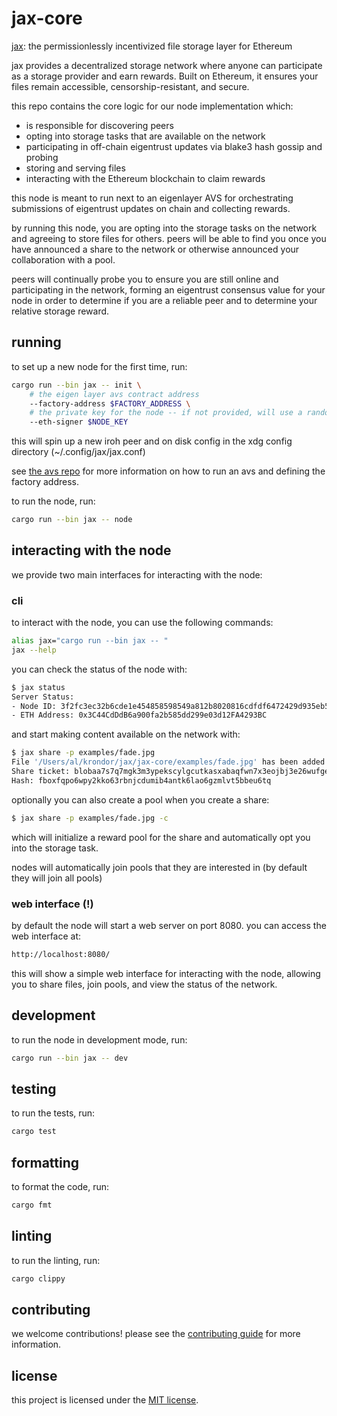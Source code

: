# jax-core

[jax](https://jax.ac/): the permissionlessly incentivized file storage layer for Ethereum

jax provides a decentralized storage network where anyone can participate as a storage provider and earn rewards. Built on Ethereum, it ensures your files remain accessible, censorship-resistant, and secure.

this repo contains the core logic for our node implementation which:
- is responsible for discovering peers
- opting into storage tasks that are available on the network
- participating in off-chain eigentrust updates via blake3 hash gossip and probing
- storing and serving files
- interacting with the Ethereum blockchain to claim rewards

this node is meant to run next to an eigenlayer AVS for orchestrating submissions of eigentrust updates on
chain and collecting rewards.

by running this node, you are opting into the storage tasks on the network and agreeing to store files for others.
peers will be able to find you once you have announced a share to the network or otherwise announced 
your collaboration with a pool.

peers will continually probe you to ensure you are still online and participating in the network, forming 
an eigentrust consensus value for your node in order to determine if you are a reliable peer and to 
determine your relative storage reward.

## running

to set up a new node for the first time, run:

```bash
cargo run --bin jax -- init \
    # the eigen layer avs contract address
    --factory-address $FACTORY_ADDRESS \
    # the private key for the node -- if not provided, will use a random key
    --eth-signer $NODE_KEY
```

this will spin up a new iroh peer and on disk config in the xdg config directory (~/.config/jax/jax.conf)

see [the avs repo](https://github.com/jax-ethdenver-2025/jax-avs-go) for more information on how to run an avs
and defining the factory address.

to run the node, run:

```bash
cargo run --bin jax -- node
```

## interacting with the node

we provide two main interfaces for interacting with the node:

### cli

to interact with the node, you can use the following commands:

```bash
alias jax="cargo run --bin jax -- "
jax --help
```

you can check the status of the node with:

```bash
$ jax status
Server Status:
- Node ID: 3f2fc3ec32b6cde1e454858598549a812b8020816cdfdf6472429d935eb50a62
- ETH Address: 0x3C44CdDdB6a900fa2b585dd299e03d12FA4293BC
```

and start making content available on the network with:

```bash
$ jax share -p examples/fade.jpg
File '/Users/al/krondor/jax/jax-core/examples/fade.jpg' has been added to the blob store and announced to the network
Share ticket: blobaa7s7q7mgk3m3ypekscylgcutkasxabaqfwn7x3eojbj3e26wufgeaaaaauf24wb532z7djjj33oefveiorrahqbwnlzmb3y3frowpueest2o
Hash: fboxfqpo6wpy2kko63rbnjcdumib4antk6lao6gzmlvt5bbeu6tq
```

optionally you can also create a pool when you create a share:

```bash
$ jax share -p examples/fade.jpg -c
```

which will initialize a reward pool for the share and automatically opt you into the storage task.

nodes will automatically join pools that they are interested in (by default they will join all pools)

### web interface (!)

by default the node will start a web server on port 8080. you can access the web interface at:

```bash
http://localhost:8080/
```

this will show a simple web interface for interacting with the node, allowing you to share files,
join pools, and view the status of the network.

## development

to run the node in development mode, run:

```bash
cargo run --bin jax -- dev
```

## testing

to run the tests, run:

```bash
cargo test
```

## formatting

to format the code, run:

```bash
cargo fmt
```

## linting

to run the linting, run:

```bash
cargo clippy
```

## contributing

we welcome contributions! please see the [contributing guide](CONTRIBUTING.md) for more information.

## license

this project is licensed under the [MIT license](LICENSE).
